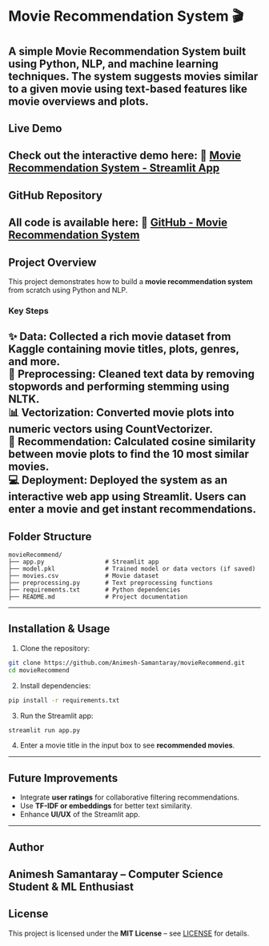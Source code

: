 # Movie Recommendation System 🎬
A simple **Movie Recommendation System** built using Python, NLP, and machine learning techniques. The system suggests movies similar to a given movie using **text-based features** like movie overviews and plots.
---
## **Live Demo**
Check out the interactive demo here: 🔗 [Movie Recommendation System - Streamlit App](https://movierecommend-8ayh6vbuorbh7uytq6bgse.streamlit.app/)
---
## **GitHub Repository**
All code is available here: 🔗 [GitHub - Movie Recommendation System](https://github.com/Animesh-Samantaray/movieRecommend.git)
---
## **Project Overview**
This project demonstrates how to build a **movie recommendation system** from scratch using Python and NLP.
### **Key Steps**
**✨ Data:** Collected a rich movie dataset from **Kaggle** containing movie titles, plots, genres, and more.  
**🧹 Preprocessing:** Cleaned text data by removing stopwords and performing **stemming** using **NLTK**.  
**📊 Vectorization:** Converted movie plots into numeric vectors using **CountVectorizer**.  
**🎯 Recommendation:** Calculated **cosine similarity** between movie plots to find the **10 most similar movies**.  
**💻 Deployment:** Deployed the system as an interactive web app using **Streamlit**. Users can enter a movie and get instant recommendations.
---
## **Folder Structure**
```
movieRecommend/
├── app.py                 # Streamlit app
├── model.pkl              # Trained model or data vectors (if saved)
├── movies.csv             # Movie dataset
├── preprocessing.py       # Text preprocessing functions
├── requirements.txt       # Python dependencies
├── README.md              # Project documentation
```
---
## **Installation & Usage**
1. Clone the repository:
```bash
git clone https://github.com/Animesh-Samantaray/movieRecommend.git
cd movieRecommend
```
2. Install dependencies:
```bash
pip install -r requirements.txt
```
3. Run the Streamlit app:
```bash
streamlit run app.py
```
4. Enter a movie title in the input box to see **recommended movies**.
---
## **Future Improvements**
- Integrate **user ratings** for collaborative filtering recommendations.  
- Use **TF-IDF or embeddings** for better text similarity.  
- Enhance **UI/UX** of the Streamlit app.
---
## **Author**
**Animesh Samantaray** – Computer Science Student & ML Enthusiast
---
## **License**
This project is licensed under the **MIT License** – see [LICENSE](LICENSE) for details.
